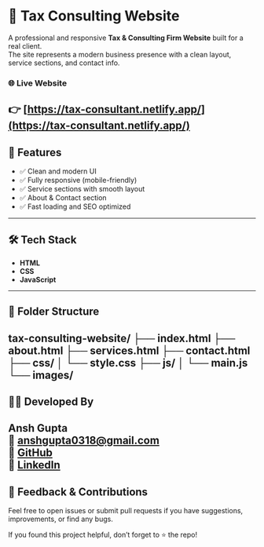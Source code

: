 # 🧾 Tax Consulting Website

A professional and responsive **Tax & Consulting Firm Website** built for a real client.  
The site represents a modern business presence with a clean layout, service sections, and contact info.

### 🌐 Live Website  
👉 [https://tax-consultant.netlify.app/](https://tax-consultant.netlify.app/)
---

## 📌 Features

- ✅ Clean and modern UI
- ✅ Fully responsive (mobile-friendly)
- ✅ Service sections with smooth layout
- ✅ About & Contact section
- ✅ Fast loading and SEO optimized
---

## 🛠️ Tech Stack

- **HTML**
- **CSS**
- **JavaScript**
---

## 📁 Folder Structure

tax-consulting-website/ ├── index.html ├── about.html ├── services.html ├── contact.html ├── css/ │ └── style.css ├── js/ │ └── main.js └── images/
---

## 🧑‍💻 Developed By

**Ansh Gupta**  
📧 anshgupta0318@gmail.com  
🔗 [GitHub](https://github.com/GUPTAJI1101)  
🔗 [LinkedIn](https://www.linkedin.com/in/aanshgupta)
---

## 💬 Feedback & Contributions

Feel free to open issues or submit pull requests if you have suggestions, improvements, or find any bugs.

If you found this project helpful, don’t forget to ⭐️ the repo!
